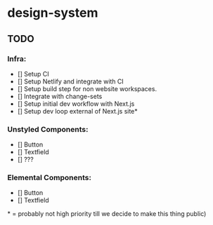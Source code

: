 # design-system

## TODO

### Infra:
  - [] Setup CI
  - [] Setup Netlify and integrate with CI
  - [] Setup build step for non website workspaces.
  - [] Integrate with change-sets
  - [] Setup initial dev workflow with Next.js
  - [] Setup dev loop external of Next.js site*
### Unstyled Components:
  - [] Button
  - [] Textfield
  - [] ???
### Elemental Components:
 - [] Button
 - [] Textfield

\* = probably not high priority till we decide to make this thing public)

